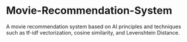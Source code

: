 # Movie-Recommendation-System
A movie recommendation system based on AI principles and techniques such as tf-idf vectorization, cosine similarity, and Levenshtein Distance.
